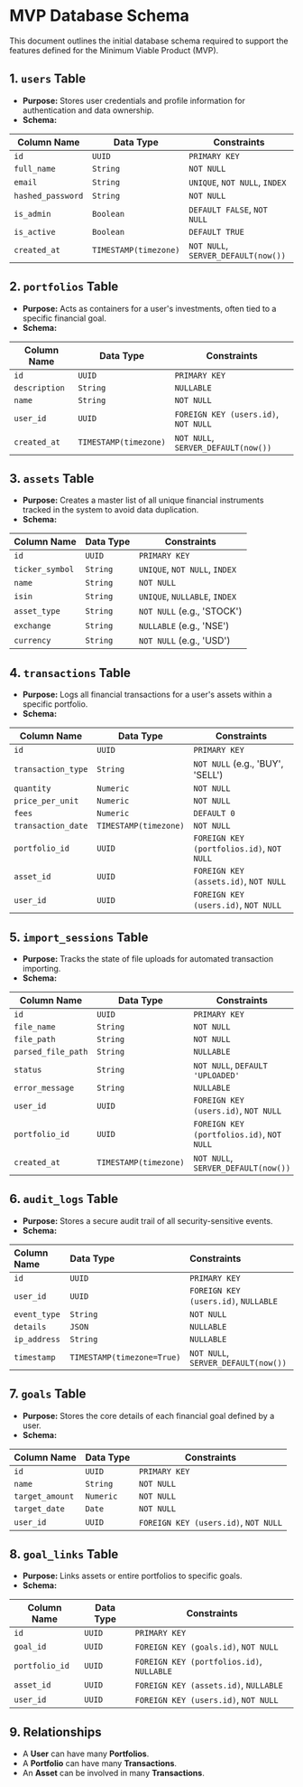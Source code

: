 # MVP Database Schema

This document outlines the initial database schema required to support the features defined for the Minimum Viable Product (MVP).

## 1. `users` Table

*   **Purpose:** Stores user credentials and profile information for authentication and data ownership.
*   **Schema:**

| Column Name       | Data Type           | Constraints                               |
| ----------------- | ------------------- | ----------------------------------------- |
| `id`              | `UUID`              | `PRIMARY KEY`                             |
| `full_name`       | `String`            | `NOT NULL`                                |
| `email`           | `String`            | `UNIQUE`, `NOT NULL`, `INDEX`             |
| `hashed_password` | `String`            | `NOT NULL`                                |
| `is_admin`        | `Boolean`           | `DEFAULT FALSE`, `NOT NULL`               |
| `is_active`       | `Boolean`           | `DEFAULT TRUE`                            |
| `created_at`      | `TIMESTAMP(timezone)` | `NOT NULL`, `SERVER_DEFAULT(now())`       |

## 2. `portfolios` Table

*   **Purpose:** Acts as containers for a user's investments, often tied to a specific financial goal.
*   **Schema:**

| Column Name | Data Type           | Constraints                               |
| ----------- | ------------------- | ----------------------------------------- |
| `id`        | `UUID`              | `PRIMARY KEY`                             |
| `description`| `String`           | `NULLABLE`                                |
| `name`      | `String`            | `NOT NULL`                                |
| `user_id`   | `UUID`              | `FOREIGN KEY (users.id)`, `NOT NULL`      |
| `created_at`| `TIMESTAMP(timezone)` | `NOT NULL`, `SERVER_DEFAULT(now())`       |

## 3. `assets` Table

*   **Purpose:** Creates a master list of all unique financial instruments tracked in the system to avoid data duplication.
*   **Schema:**

| Column Name     | Data Type | Constraints                   |
| --------------- | --------- | ----------------------------- |
| `id`            | `UUID`    | `PRIMARY KEY`                 |
| `ticker_symbol` | `String`  | `UNIQUE`, `NOT NULL`, `INDEX` |
| `name`          | `String`  | `NOT NULL`                    |
| `isin`          | `String`  | `UNIQUE`, `NULLABLE`, `INDEX` |
| `asset_type`    | `String`  | `NOT NULL` (e.g., 'STOCK')    |
| `exchange`      | `String`  | `NULLABLE` (e.g., 'NSE')      |
| `currency`      | `String`  | `NOT NULL` (e.g., 'USD')      |

## 4. `transactions` Table

*   **Purpose:** Logs all financial transactions for a user's assets within a specific portfolio.
*   **Schema:**

| Column Name      | Data Type           | Constraints                               |
| ---------------- | ------------------- | ----------------------------------------- |
| `id`             | `UUID`              | `PRIMARY KEY`                             |
| `transaction_type`| `String`            | `NOT NULL` (e.g., 'BUY', 'SELL')  |
| `quantity`       | `Numeric`           | `NOT NULL`                                |
| `price_per_unit` | `Numeric`           | `NOT NULL`                                |
| `fees`           | `Numeric`           | `DEFAULT 0`                               |
| `transaction_date`| `TIMESTAMP(timezone)` | `NOT NULL`                                |
| `portfolio_id`   | `UUID`              | `FOREIGN KEY (portfolios.id)`, `NOT NULL` |
| `asset_id`       | `UUID`              | `FOREIGN KEY (assets.id)`, `NOT NULL`     |
| `user_id`        | `UUID`              | `FOREIGN KEY (users.id)`, `NOT NULL`      |

## 5. `import_sessions` Table

*   **Purpose:** Tracks the state of file uploads for automated transaction importing.
*   **Schema:**

| Column Name        | Data Type           | Constraints                               |
| ------------------ | ------------------- | ----------------------------------------- |
| `id`               | `UUID`              | `PRIMARY KEY`                             |
| `file_name`        | `String`            | `NOT NULL`                                |
| `file_path`        | `String`            | `NOT NULL`                                |
| `parsed_file_path` | `String`            | `NULLABLE`                                |
| `status`           | `String`            | `NOT NULL`, `DEFAULT 'UPLOADED'`          |
| `error_message`    | `String`            | `NULLABLE`                                |
| `user_id`          | `UUID`              | `FOREIGN KEY (users.id)`, `NOT NULL`      |
| `portfolio_id`     | `UUID`              | `FOREIGN KEY (portfolios.id)`, `NOT NULL` |
| `created_at`       | `TIMESTAMP(timezone)` | `NOT NULL`, `SERVER_DEFAULT(now())`       |

## 6. `audit_logs` Table

*   **Purpose:** Stores a secure audit trail of all security-sensitive events.
*   **Schema:**

| Column Name   | Data Type         | Constraints                               |
| :------------ | :---------------- | :---------------------------------------- |
| `id`          | `UUID`            | `PRIMARY KEY`                             |
| `user_id`     | `UUID`            | `FOREIGN KEY (users.id)`, `NULLABLE`      |
| `event_type`  | `String`          | `NOT NULL`                                |
| `details`     | `JSON`            | `NULLABLE`                                |
| `ip_address`  | `String`          | `NULLABLE`                                |
| `timestamp`   | `TIMESTAMP(timezone=True)` | `NOT NULL`, `SERVER_DEFAULT(now())`       |

## 7. `goals` Table

*   **Purpose:** Stores the core details of each financial goal defined by a user.
*   **Schema:**

| Column Name     | Data Type | Constraints                               |
| --------------- | --------- | ----------------------------------------- |
| `id`            | `UUID`    | `PRIMARY KEY`                             |
| `name`          | `String`  | `NOT NULL`                                |
| `target_amount` | `Numeric` | `NOT NULL`                                |
| `target_date`   | `Date`    | `NOT NULL`                                |
| `user_id`       | `UUID`    | `FOREIGN KEY (users.id)`, `NOT NULL`      |

## 8. `goal_links` Table

*   **Purpose:** Links assets or entire portfolios to specific goals.
*   **Schema:**

| Column Name    | Data Type | Constraints                               |
| -------------- | --------- | ----------------------------------------- |
| `id`           | `UUID`    | `PRIMARY KEY`                             |
| `goal_id`      | `UUID`    | `FOREIGN KEY (goals.id)`, `NOT NULL`      |
| `portfolio_id` | `UUID`    | `FOREIGN KEY (portfolios.id)`, `NULLABLE` |
| `asset_id`     | `UUID`    | `FOREIGN KEY (assets.id)`, `NULLABLE`     |
| `user_id`      | `UUID`    | `FOREIGN KEY (users.id)`, `NOT NULL`      |

## 9. Relationships
*   A **User** can have many **Portfolios**.
*   A **Portfolio** can have many **Transactions**.
*   An **Asset** can be involved in many **Transactions**.
